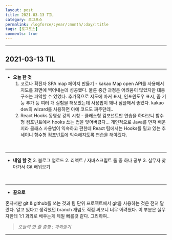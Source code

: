 ```yaml
---
layout: post
title: 2021-03-13 TIL
category: 로그포스
permalink: /logforce/:year/:month/:day/:title
tags: [로그포스]
comments: true
---
```


---

## 2021-03-13 TIL

---

- **오늘 한 것**
  1. 코로나 확진자 SPA map 페이지 만들기 - kakao Map open API를 사용해서 지도를 화면에 찍어내는데 성공했다. 물론 중간 과정은 어려움이 많았지만 대충 구조는 파악할 수 있었다. 추가적으로 지도에 마커 표시, 인포윈도우 표시, 줌 기능 추가 등 여러 개 실험을 해보았는데 사용법이 꽤나 심플해서 좋았다. kakao dev의 wizard를 사용하면 아예 코드도 짜주던데.. 
  2. React Hooks 동영상 강의 시청 - 클래스형 컴포넌트만 연습을 하다보니 함수형 컴포넌트에서 hooks 쓰는 법을 잊어버렸다... 개인적으로 Java를 먼저 배운지라 클래스 사용법이 익숙하고 편한데 React 팀에서는 Hooks를 밀고 있는 추세이니 함수형 컴포넌트에 익숙해지도록 연습을 해야겠다.

<br>

---

- **내일 할 것**
  3. 블로그 업로드
  2. 리액트 / 자바스크립트 둘 중 하나 공부
  3. 실무자 찾아가서 Git 배워오기

<br>

---

- **끝으로**

혼자서만 git & github를 쓰는 것과 팀 단위 프로젝트에서 git을 사용하는 것은 전혀 달랐다. 알고 있다고 생각했던 branch 개념도 직접 써보니 너무 어려웠다. 이 부분은 실무자한테 1:1 과외로 배우는게 제일 빠를것 같다. 그리하여..

> _오늘의 한 줄 총평 : 과외받기_

---
